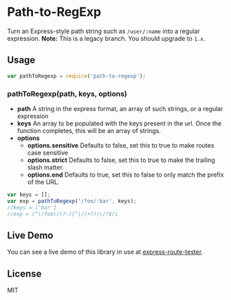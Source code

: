 # Path-to-RegExp
Turn an Express-style path string such as `/user/:name` into a regular expression.
**Note:** This is a legacy branch. You should upgrade to `1.x`.
## Usage
```javascript
var pathToRegexp = require('path-to-regexp');
```
### pathToRegexp(path, keys, options)
 - **path** A string in the express format, an array of such strings, or a regular expression
 - **keys** An array to be populated with the keys present in the url.  Once the function completes, this will be an array of strings.
 - **options**
   - **options.sensitive** Defaults to false, set this to true to make routes case sensitive
   - **options.strict** Defaults to false, set this to true to make the trailing slash matter.
   - **options.end** Defaults to true, set this to false to only match the prefix of the URL.
```javascript
var keys = [];
var exp = pathToRegexp('/foo/:bar', keys);
//keys = ['bar']
//exp = /^\/foo\/(?:([^\/]+?))\/?$/i
```
## Live Demo
You can see a live demo of this library in use at [express-route-tester](http://forbeslindesay.github.com/express-route-tester/).
## License
  MIT
